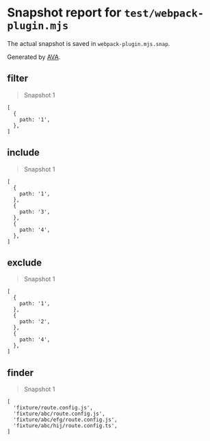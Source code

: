 # Snapshot report for `test/webpack-plugin.mjs`

The actual snapshot is saved in `webpack-plugin.mjs.snap`.

Generated by [AVA](https://avajs.dev).

## filter

> Snapshot 1

    [
      {
        path: '1',
      },
    ]

## include

> Snapshot 1

    [
      {
        path: '1',
      },
      {
        path: '3',
      },
      {
        path: '4',
      },
    ]

## exclude

> Snapshot 1

    [
      {
        path: '1',
      },
      {
        path: '2',
      },
      {
        path: '4',
      },
    ]

## finder

> Snapshot 1

    [
      'fixture/route.config.js',
      'fixture/abc/route.config.js',
      'fixture/abc/efg/route.config.js',
      'fixture/abc/hij/route.config.ts',
    ]
